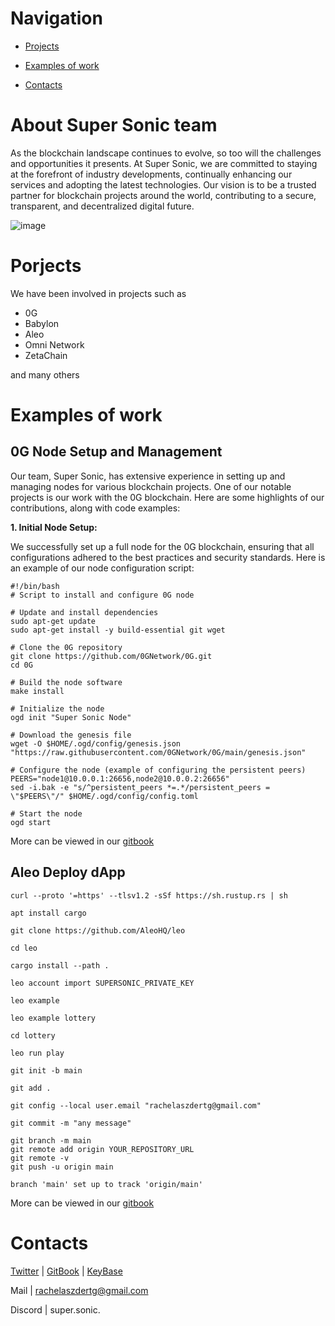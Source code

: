 # Navigation

- [Projects](https://github.com/Super-Sonic-Validator#porjects)

- [Examples of work](https://github.com/Super-Sonic-Validator#examples-of-work)

- [Contacts](https://github.com/Super-Sonic-Validator#contact)

# About Super Sonic team

As the blockchain landscape continues to evolve, so too will the challenges and opportunities it presents. At Super Sonic, we are committed to staying at the forefront of industry developments, continually enhancing our services and adopting the latest technologies. Our vision is to be a trusted partner for blockchain projects around the world, contributing to a secure, transparent, and decentralized digital future.

![image](https://github.com/Super-Sonic-Validator/.github/assets/175025803/fea5105a-209c-4d58-ba11-0aaac416398f)

# Porjects

We have been involved in projects such as 

- 0G
- Babylon
- Aleo
- Omni Network
- ZetaChain

and many others

# Examples of work

## 0G Node Setup and Management

Our team, Super Sonic, has extensive experience in setting up and managing nodes for various blockchain projects. One of our notable projects is our work with the 0G blockchain. Here are some highlights of our contributions, along with code examples:

**1. Initial Node Setup:** 

We successfully set up a full node for the 0G blockchain, ensuring that all configurations adhered to the best practices and security standards. Here is an example of our node configuration script:

```
#!/bin/bash
# Script to install and configure 0G node

# Update and install dependencies
sudo apt-get update
sudo apt-get install -y build-essential git wget

# Clone the 0G repository
git clone https://github.com/0GNetwork/0G.git
cd 0G

# Build the node software
make install

# Initialize the node
ogd init "Super Sonic Node"

# Download the genesis file
wget -O $HOME/.ogd/config/genesis.json "https://raw.githubusercontent.com/0GNetwork/0G/main/genesis.json"

# Configure the node (example of configuring the persistent peers)
PEERS="node1@10.0.0.1:26656,node2@10.0.0.2:26656"
sed -i.bak -e "s/^persistent_peers *=.*/persistent_peers = \"$PEERS\"/" $HOME/.ogd/config/config.toml

# Start the node
ogd start

```
More can be viewed in our [gitbook](https://super-sonic.gitbook.io/supersonic/0g-node-setup-and-management)

## Aleo Deploy dApp

```
curl --proto '=https' --tlsv1.2 -sSf https://sh.rustup.rs | sh

apt install cargo

git clone https://github.com/AleoHQ/leo

cd leo

cargo install --path .

leo account import SUPERSONIC_PRIVATE_KEY

leo example

leo example lottery

cd lottery

leo run play

git init -b main

git add .

git config --local user.email "rachelaszdertg@gmail.com"

git commit -m "any message"

git branch -m main
git remote add origin YOUR_REPOSITORY_URL
git remote -v
git push -u origin main

branch 'main' set up to track 'origin/main'

```
More can be viewed in our [gitbook](https://super-sonic.gitbook.io/supersonic/aleo-deploy-dapp)

# Contacts

[Twitter](https://twitter.com/supsonic_team) | [GitBook](https://super-sonic.gitbook.io/supersonic) | [KeyBase](https://keybase.io/supsonic)

Mail | rachelaszdertg@gmail.com

Discord | super.sonic.
